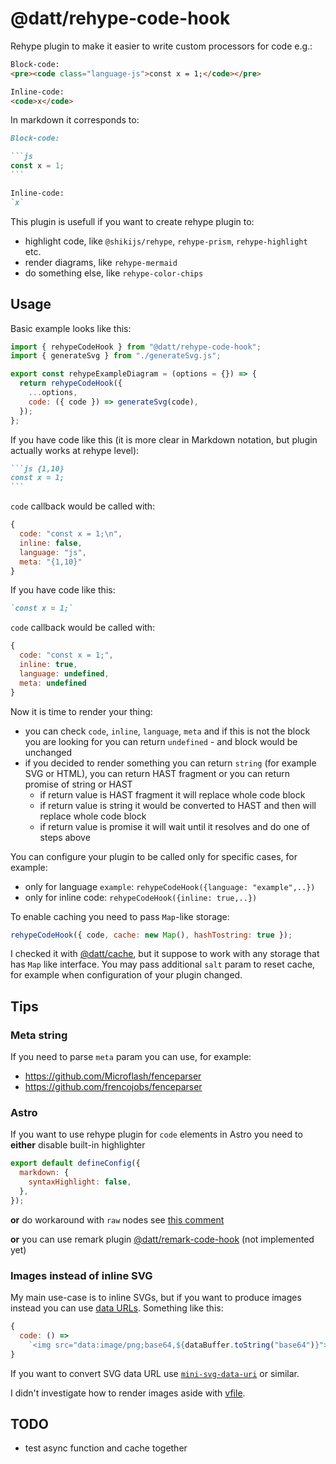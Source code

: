 # @datt/rehype-code-hook

Rehype plugin to make it easier to write custom processors for code e.g.:

```html
Block-code:
<pre><code class="language-js">const x = 1;</code></pre>

Inline-code:
<code>x</code>
```

In markdown it corresponds to:

````md
Block-code:

```js
const x = 1;
```

Inline-code:
`x`
````

This plugin is usefull if you want to create rehype plugin to:

- highlight code, like `@shikijs/rehype`, `rehype-prism`, `rehype-highlight` etc.
- render diagrams, like `rehype-mermaid`
- do something else, like `rehype-color-chips`

## Usage

Basic example looks like this:

```js
import { rehypeCodeHook } from "@datt/rehype-code-hook";
import { generateSvg } from "./generateSvg.js";

export const rehypeExampleDiagram = (options = {}) => {
  return rehypeCodeHook({
    ...options,
    code: ({ code }) => generateSvg(code),
  });
};
```

If you have code like this (it is more clear in Markdown notation, but plugin actually works at rehype level):

````md
```js {1,10}
const x = 1;
```
````

`code` callback would be called with:

```js
{
  code: "const x = 1;\n",
  inline: false,
  language: "js",
  meta: "{1,10}"
}
```

If you have code like this:

```md
`const x = 1;`
```

`code` callback would be called with:

```js
{
  code: "const x = 1;",
  inline: true,
  language: undefined,
  meta: undefined
}
```

Now it is time to render your thing:

- you can check `code`, `inline`, `language`, `meta` and if this is not the block you are looking for you can return `undefined` - and block would be unchanged
- if you decided to render something you can return `string` (for example SVG or HTML), you can return HAST fragment or you can return promise of string or HAST
  - if return value is HAST fragment it will replace whole code block
  - if return value is string it would be converted to HAST and then will replace whole code block
  - if return value is promise it will wait until it resolves and do one of steps above

You can configure your plugin to be called only for specific cases, for example:

- only for language `example`: `rehypeCodeHook({language: "example",..})`
- only for inline code: `rehypeCodeHook({inline: true,..})`

To enable caching you need to pass `Map`-like storage:

```js
rehypeCodeHook({ code, cache: new Map(), hashTostring: true });
```

I checked it with [@datt/cache](/packages/cache/), but it suppose to work with any storage that has `Map` like interface. You may pass additional `salt` param to reset cache, for example when configuration of your plugin changed.

## Tips

### Meta string

If you need to parse `meta` param you can use, for example:

- https://github.com/Microflash/fenceparser
- https://github.com/frencojobs/fenceparser

### Astro

If you want to use rehype plugin for `code` elements in Astro you need to **either** disable built-in highlighter

```js
export default defineConfig({
  markdown: {
    syntaxHighlight: false,
  },
});
```

**or** do workaround with `raw` nodes see [this comment](https://github.com/withastro/starlight/discussions/1259#discussioncomment-8515492)

**or** you can use remark plugin [@datt/remark-code-hook](/packages/rehype-code-hook/) (not implemented yet)

### Images instead of inline SVG

My main use-case is to inline SVGs, but if you want to produce images instead you can use [data URLs](https://developer.mozilla.org/en-US/docs/Web/HTTP/Basics_of_HTTP/Data_URLs). Something like this:

```js
{
  code: () =>
    `<img src="data:image/png;base64,${dataBuffer.toString("base64")}">`;
}
```

If you want to convert SVG data URL use [`mini-svg-data-uri`](https://www.npmjs.com/package/mini-svg-data-uri) or similar.

I didn't investigate how to render images aside with [vfile](https://github.com/vfile/vfile).

## TODO

- test async function and cache together
